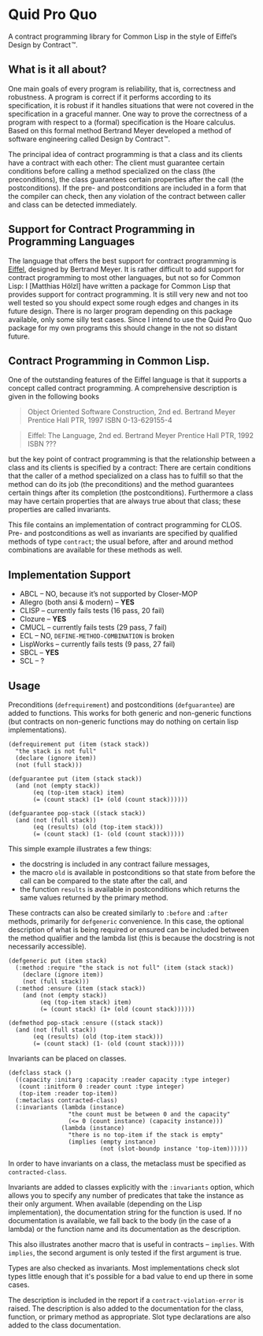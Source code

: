# Quid Pro Quo

A contract programming library for Common Lisp in the style of Eiffel’s Design by Contract ™.

## What is it all about?

One main goals of every program is reliability, that is, correctness and robustness. A program is correct if it performs according to its specification, it is robust if it handles situations that were not covered in the specification in a graceful manner. One way to prove the correctness of a program with respect to a (formal) specification is the Hoare calculus. Based on this formal method Bertrand Meyer developed a method of software engineering called Design by Contract ™.

The principal idea of contract programming is that a class and its clients have a contract with each other: The client must guarantee certain conditions before calling a method specialized on the class (the preconditions), the class guarantees certain properties after the call (the postconditions).  If the pre- and postconditions are included in a form that the compiler can check, then any violation of the contract between caller and class can be detected immediately.

## Support for Contract Programming in Programming Languages

The language that offers the best support for contract programming is [Eiffel](http://www.eiffel.com), designed by Bertrand Meyer. It is rather difficult to add support for contract programming to most other languages, but not so for Common Lisp: I [Matthias Hölzl] have written a package for Common Lisp that provides support for contract programming. It is still very new and not too well tested so you should expect some rough edges and changes in its future design. There is no larger program depending on this package available, only some silly test cases. Since I intend to use the Quid Pro Quo package for my own programs this should change in the not so distant future.

## Contract Programming in Common Lisp.

One of the outstanding features of the Eiffel language is that it supports a concept called contract programming. A comprehensive description is given in the following books

> Object Oriented Software Construction, 2nd ed.
> Bertrand Meyer
> Prentice Hall PTR, 1997
> ISBN 0-13-629155-4

> Eiffel: The Language, 2nd ed.
> Bertrand Meyer
> Prentice Hall PTR, 1992
> ISBN ???

but the key point of contract programming is that the relationship between a class and its clients is specified by a contract: There are certain conditions that the caller of a method specialized on a class has to fulfill so that the method can do its job (the preconditions) and the method guarantees certain things after its completion (the postconditions). Furthermore a class may have certain properties that are always true about that class; these properties are called invariants.

This file contains an implementation of contract programming for CLOS. Pre- and postconditions as well as invariants are specified by qualified methods of type `contract`; the usual before, after and around method combinations are available for these methods as well.

## Implementation Support

* ABCL – NO, because it’s not supported by Closer-MOP
* Allegro (both ansi & modern) – **YES**
* CLISP – currently fails tests (16 pass, 20 fail)
* Clozure – **YES**
* CMUCL – currently fails tests (29 pass, 7 fail)
* ECL – NO, `DEFINE-METHOD-COMBINATION` is broken
* LispWorks – currently fails tests (9 pass, 27 fail)
* SBCL – **YES**
* SCL – ?

## Usage

Preconditions (`defrequirement`) and postconditions (`defguarantee`) are added to functions. This works for both generic and non-generic functions (but contracts on non-generic functions may do nothing on certain lisp implementations).

```common-lisp
(defrequirement put (item (stack stack))
  "the stack is not full"
  (declare (ignore item))
  (not (full stack)))

(defguarantee put (item (stack stack))
  (and (not (empty stack))
       (eq (top-item stack) item)
       (= (count stack) (1+ (old (count stack))))))

(defguarantee pop-stack ((stack stack))
  (and (not (full stack))
       (eq (results) (old (top-item stack)))
       (= (count stack) (1- (old (count stack)))))
```

This simple example illustrates a few things:

* the docstring is included in any contract failure messages,
* the macro `old` is available in postconditions so that state from before the call can be compared to the state after the call, and
* the function `results` is available in postconditions which returns the same values returned by the primary method.

These contracts can also be created similarly to `:before` and `:after` methods, primarily for `defgeneric` convenience. In this case, the optional description of what is being required or ensured can be included between the method qualifier and the lambda list (this is because the docstring is not necessarily accessible).

```common-lisp
(defgeneric put (item stack)
  (:method :require "the stack is not full" (item (stack stack))
    (declare (ignore item))
    (not (full stack)))
  (:method :ensure (item (stack stack))
    (and (not (empty stack))
         (eq (top-item stack) item)
         (= (count stack) (1+ (old (count stack))))))

(defmethod pop-stack :ensure ((stack stack))
  (and (not (full stack))
       (eq (results) (old (top-item stack)))
       (= (count stack) (1- (old (count stack)))))
```

Invariants can be placed on classes.

```common-lisp
(defclass stack ()
  ((capacity :initarg :capacity :reader capacity :type integer)
   (count :initform 0 :reader count :type integer)
   (top-item :reader top-item))
  (:metaclass contracted-class)
  (:invariants (lambda (instance)
                 "the count must be between 0 and the capacity"
                 (<= 0 (count instance) (capacity instance)))
               (lambda (instance)
                 "there is no top-item if the stack is empty"
                 (implies (empty instance)
                          (not (slot-boundp instance 'top-item))))))
```

In order to have invariants on a class, the metaclass must be specified as `contracted-class`.

Invariants are added to classes explicitly with the `:invariants` option, which allows you to specify any number of predicates that take the instance as their only argument. When available (depending on the Lisp implementation), the documentation string for the function is used. If no documentation is available, we fall back to the body (in the case of a lambda) or the function name and its documentation as the description.

This also illustrates another macro that is useful in contracts – `implies`. With `implies`, the second argument is only tested if the first argument is true.

Types are also checked as invariants. Most implementations check slot types little enough that it's possible for a bad value to end up there in some cases.

The description is included in the report if a `contract-violation-error` is raised. The description is also added to the documentation for the class, function, or primary method as appropriate. Slot type declarations are also added to the class documentation.
